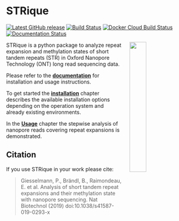 # STRique
[![Latest GitHub release](https://img.shields.io/github/release-pre/giesselmann/STRique.svg)](https://github.com/giesselmann/STRique/releases/latest)
[![Build Status](https://travis-ci.org/giesselmann/STRique.svg?branch=master)](https://travis-ci.org/giesselmann/STRique)
[![Docker Cloud Build Status](https://img.shields.io/docker/cloud/build/giesselmann/strique.svg)](https://hub.docker.com/r/giesselmann/strique/)
[![Documentation Status](https://readthedocs.org/projects/strique/badge/?version=latest)](https://strique.readthedocs.io/en/latest/?badge=latest)

<img align="right" src="https://github.com/giesselmann/strique/blob/master/docs/images/workflow.png" width="30%" hspace="20">

STRique is a python package to analyze repeat expansion and methylation states of short tandem repeats (STR) in Oxford Nanopore Technology (ONT) long read sequencing data.

Please refer to the **[documentation](https://strique.readthedocs.io/en/latest/)** for installation and usage instructions.

To get started the **[installation](https://strique.readthedocs.io/en/latest/installation/prerequisites/)** chapter describes the available installation options depending on the operation system and already existing environments.

In the **[Usage](https://strique.readthedocs.io/en/latest/examples/intro/)** chapter the stepwise analysis of nanopore reads covering repeat expansions is demonstrated.

## Citation

If you use STRique in your work please cite:

> Giesselmann, P., Brändl, B., Raimondeau, E. et al. Analysis of short tandem repeat expansions and their methylation state with nanopore sequencing. Nat Biotechnol (2019) doi:10.1038/s41587-019-0293-x
